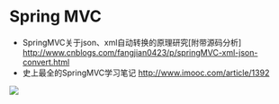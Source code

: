 # Spring MVC

- SpringMVC关于json、xml自动转换的原理研究[附带源码分析] <http://www.cnblogs.com/fangjian0423/p/springMVC-xml-json-convert.html>
- 史上最全的SpringMVC学习笔记 <http://www.imooc.com/article/1392>

![](https://upload-images.jianshu.io/upload_images/44770-66a37759bdc16ded.png?imageMogr2/auto-orient/strip%7CimageView2/2/w/700)
